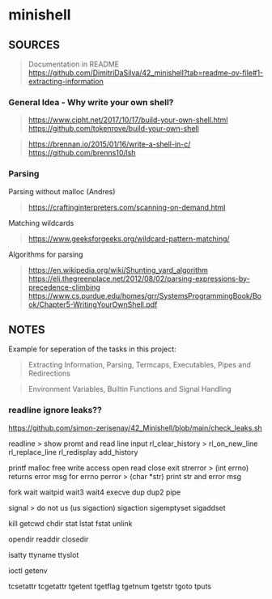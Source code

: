 # minishell

## SOURCES

> Documentation in README
> https://github.com/DimitriDaSilva/42_minishell?tab=readme-ov-file#1-extracting-information

### General Idea - Why write your own shell?
> https://www.cipht.net/2017/10/17/build-your-own-shell.html
> https://github.com/tokenrove/build-your-own-shell

> https://brennan.io/2015/01/16/write-a-shell-in-c/
> https://github.com/brenns10/lsh


### Parsing

Parsing without malloc (Andres)
> https://craftinginterpreters.com/scanning-on-demand.html

Matching wildcards
> https://www.geeksforgeeks.org/wildcard-pattern-matching/

Algorithms for parsing
> https://en.wikipedia.org/wiki/Shunting_yard_algorithm
> https://eli.thegreenplace.net/2012/08/02/parsing-expressions-by-precedence-climbing
> https://www.cs.purdue.edu/homes/grr/SystemsProgrammingBook/Book/Chapter5-WritingYourOwnShell.pdf



## NOTES

Example for seperation of the tasks in this project:
> Extracting Information, Parsing, Termcaps, Executables, Pipes and Redirections

> Environment Variables, Builtin Functions and Signal Handling


### readline ignore leaks??
https://github.com/simon-zerisenay/42_Minishell/blob/main/check_leaks.sh

readline			>	show promt and read line input
rl_clear_history	>
rl_on_new_line
rl_replace_line
rl_redisplay
add_history

printf
malloc
free
write
access
open
read
close
exit
strerror			>	(int errno) returns error msg for errno
perror				>	(char *str) print str and error msg

fork
wait
waitpid
wait3
wait4
execve
dup
dup2
pipe

signal				>	do not us (us sigaction)
sigaction
sigemptyset
sigaddset

kill
getcwd
chdir
stat
lstat
fstat
unlink

opendir
readdir
closedir

isatty
ttyname
ttyslot

ioctl
getenv

tcsetattr
tcgetattr
tgetent
tgetflag
tgetnum
tgetstr
tgoto
tputs

